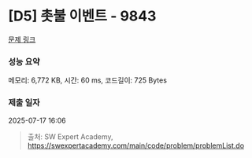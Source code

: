 # [D5] 촛불 이벤트 - 9843 

[문제 링크](https://swexpertacademy.com/main/code/problem/problemDetail.do?contestProbId=AXGBKzuaPOoDFAXR) 

### 성능 요약

메모리: 6,772 KB, 시간: 60 ms, 코드길이: 725 Bytes

### 제출 일자

2025-07-17 16:06



> 출처: SW Expert Academy, https://swexpertacademy.com/main/code/problem/problemList.do